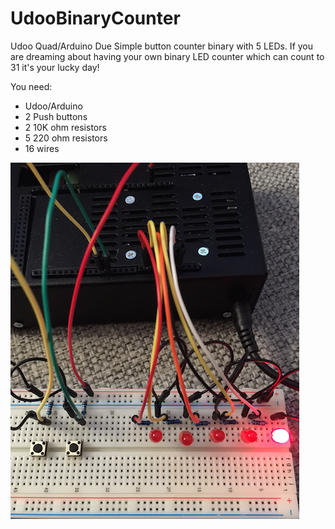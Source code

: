 <script type="text/javascript" src="http://cdn.mathjax.org/mathjax/latest/MathJax.js?config=default"></script>
UdooBinaryCounter
=================
Udoo Quad/Arduino Due Simple button counter binary with 5 LEDs.
If you are dreaming about having your own binary LED counter which can count to 31 it's your lucky day!

You need:
- Udoo/Arduino
- 2 Push buttons
- 2 10K ohm resistors
- 5 220 ohm resistors
- 16 wires

![Alt text](https://github.com/ftlno/UdooBinaryCounter/blob/master/UdooArduinoDue5BinaryLEDs.png "LEDs")
